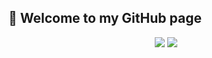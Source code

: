 ## 👋 Welcome to my GitHub page 

<div align="center">  
  <img src="https://github-readme-stats.vercel.app/api?username=Fa1ki&show_icons=true&bg_color=0d1117&text_color=9f9f9f&title_color=4493f8&border_color=3d444d&hide_border=true" />
  <img src="https://github-readme-stats.vercel.app/api/top-langs/?username=Fa1ki&layout=compact&hide=html,cmake&bg_color=0d1117&text_color=9f9f9f&title_color=4493f8&border_color=3d444d&hide_border=true" />
</div> 


<!---
Fa1ki/Fa1ki is a ✨ special ✨ repository because its `README.md` (this file) appears on your GitHub profile.
You can click the Preview link to take a look at your changes.
--->
